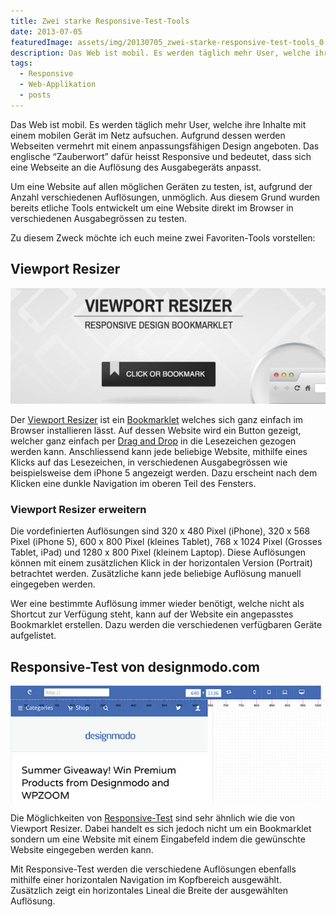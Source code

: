 ```yaml
---
title: Zwei starke Responsive-Test-Tools
date: 2013-07-05
featuredImage: assets/img/20130705_zwei-starke-responsive-test-tools_0.jpg
description: Das Web ist mobil. Es werden täglich mehr User, welche ihre Inhalte mit einem mobilen Gerät im Netz aufsuchen. Aufgrund dessen werden Webseiten vermehrt mit einem anpassungsfähigen Design angeboten. Das englische “Zauberwort” dafür heisst Responsive und bedeutet, dass sich eine Webseite an die Auflösung des Ausgabegeräts anpasst.
tags:
  - Responsive
  - Web-Applikation
  - posts
---
```

Das Web ist mobil. Es werden täglich mehr User, welche ihre Inhalte mit einem mobilen Gerät im Netz aufsuchen. Aufgrund dessen werden Webseiten vermehrt mit einem anpassungsfähigen Design angeboten. Das englische “Zauberwort” dafür heisst Responsive und bedeutet, dass sich eine Webseite an die Auflösung des Ausgabegeräts anpasst.

Um eine Website auf allen möglichen Geräten zu testen, ist, aufgrund der Anzahl verschiedenen Auflösungen, unmöglich. Aus diesem Grund wurden bereits etliche Tools entwickelt um eine Website direkt im Browser in verschiedenen Ausgabegrössen zu testen.

Zu diesem Zweck möchte ich euch meine zwei Favoriten-Tools vorstellen:

## Viewport Resizer

![Viewport Resizer](assets/img/20130705_zwei-starke-responsive-test-tools_1.jpg)

Der [Viewport Resizer](http://lab.maltewassermann.com/viewport-resizer/) ist ein [Bookmarklet](http://de.wikipedia.org/wiki/Bookmarklet) welches sich ganz einfach im Browser installieren lässt. Auf dessen Website wird ein Button gezeigt, welcher ganz einfach per [Drag and Drop](http://de.wikipedia.org/wiki/Drag_and_Drop) in die Lesezeichen gezogen werden kann. Anschliessend kann jede beliebige Website, mithilfe eines Klicks auf das Lesezeichen, in verschiedenen Ausgabegrössen wie beispielsweise dem iPhone 5 angezeigt werden. Dazu erscheint nach dem Klicken eine dunkle Navigation im oberen Teil des Fensters.

### Viewport Resizer erweitern

Die vordefinierten Auflösungen sind 320 x 480 Pixel (iPhone), 320 x 568 Pixel (iPhone 5), 600 x 800 Pixel (kleines Tablet), 768 x 1024 Pixel (Grosses Tablet, iPad) und 1280 x 800 Pixel (kleinem Laptop). Diese Auflösungen können mit einem zusätzlichen Klick in der horizontalen Version (Portrait) betrachtet werden. Zusätzliche kann jede beliebige Auflösung manuell eingegeben werden.

Wer eine bestimmte Auflösung immer wieder benötigt, welche nicht als Shortcut zur Verfügung steht, kann auf der Website ein angepasstes Bookmarklet erstellen. Dazu werden die verschiedenen verfügbaren Geräte aufgelistet.

## Responsive-Test von designmodo.com

![Responsive-Test](assets/img/20130705_zwei-starke-responsive-test-tools_2.jpg)

Die Möglichkeiten von [Responsive-Test](http://designmodo.com/responsive-test/) sind sehr ähnlich wie die von Viewport Resizer. Dabei handelt es sich jedoch nicht um ein Bookmarklet sondern um eine Website mit einem Eingabefeld indem die gewünschte Website eingegeben werden kann.

Mit Responsive-Test werden die verschiedene Auflösungen ebenfalls mithilfe einer horizontalen Navigation im Kopfbereich ausgewählt. Zusätzlich zeigt ein horizontales Lineal die Breite der ausgewählten Auflösung.

